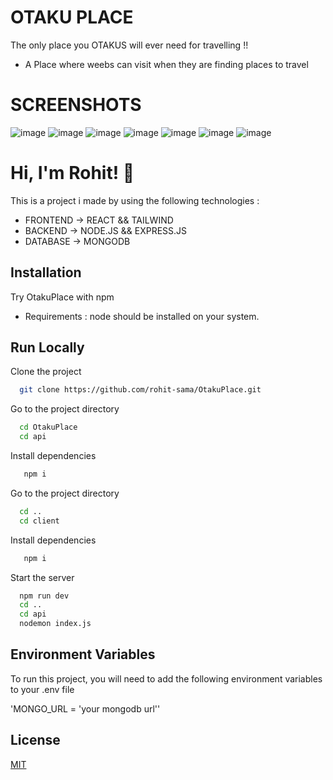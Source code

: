 
# OTAKU PLACE

The only place you OTAKUS will ever need for travelling !! 

- A Place where weebs can visit when they are finding places to travel

# SCREENSHOTS

![image](https://github.com/rohit-sama/OtakuPlace/assets/112627630/6fca32fc-eac1-4e7a-8f72-e582bdf2a228)
![image](https://github.com/rohit-sama/OtakuPlace/assets/112627630/200397ed-4b9e-41d6-b185-c904e0a61018)
![image](https://github.com/rohit-sama/OtakuPlace/assets/112627630/0ef1c36b-fe3a-4dcd-8439-3a8bb88d0396)
![image](https://github.com/rohit-sama/OtakuPlace/assets/112627630/4c0680c5-7317-4e6c-95e0-afb0295185e0)
![image](https://github.com/rohit-sama/OtakuPlace/assets/112627630/4cd6b572-10d6-46af-ae83-e2e0a903611d)
![image](https://github.com/rohit-sama/OtakuPlace/assets/112627630/e6ea7e19-ea55-4a76-95c3-b128ea76020f)
![image](https://github.com/rohit-sama/OtakuPlace/assets/112627630/692dfc11-9e10-494a-8a49-16ef2647cc04)


# Hi, I'm Rohit! 👋

This is a project i made by using the following technologies :

- FRONTEND -> REACT && TAILWIND
- BACKEND -> NODE.JS && EXPRESS.JS
- DATABASE -> MONGODB

## Installation
Try OtakuPlace with npm
- Requirements : node should be installed on your system.


## Run Locally

Clone the project

```bash
  git clone https://github.com/rohit-sama/OtakuPlace.git
```

Go to the project directory

```bash
  cd OtakuPlace
  cd api
```

Install dependencies

```bash
   npm i
```
Go to the project directory

```bash
  cd ..
  cd client
```

Install dependencies

```bash
   npm i
```

Start the server

```bash
  npm run dev
  cd ..
  cd api
  nodemon index.js
```

    
## Environment Variables

To run this project, you will need to add the following environment variables to your .env file

'MONGO_URL = 'your mongodb url''


## License

[MIT](https://choosealicense.com/licenses/mit/)


